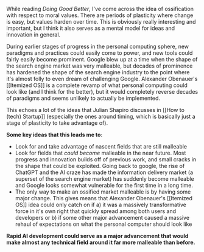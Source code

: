 While reading *Doing Good Better*, I've come across the idea of ossification with respect to moral values. There are periods of plasticity where change is easy, but values harden over time. This is obviously really interesting and important, but I think it also serves as a mental model for ideas and innovation in general. 

During earlier stages of progress in the personal computing sphere, new paradigms and practices could easily come to power, and new tools could fairly easily become prominent. Google blew up at a time when the shape of the search engine market was very malleable, but decades of prominence has hardened the shape of the search engine industry to the point where it's almost folly to even dream of challenging Google. Alexander Obenauer's [[Itemized OS]] is a complete revamp of what personal computing could look like (and I think for the better), but it would completely reverse decades of paradigms and seems unlikely to actually be implemented.
 
This echoes a lot of the ideas that Julian Shapiro discusses in [[How to (tech) Startup]] (especially the ones around timing, which is basically just a stage of plasticity to take advantage of). 

**Some key ideas that this leads me to**:
- Look for and take advantage of nascent fields that are still malleable
- Look for fields that *could become* malleable in the near future. Most progress and innovation builds off of previous work, and small cracks in the shape that could be exploited. Going back to google, the rise of ChatGPT and the AI craze has made the information delivery market (a superset of the search engine market) has suddenly become malleable and Google looks somewhat vulnerable for the first time in a long time. 
- The only way to make an ossified market malleable is by having some major change. This gives means that Alexander Obenauer's [[Itemized OS]] idea could only catch on if a) it was a massively transformative force in it's own right that quickly spread among both users and developers or b) if some other major advancement caused a massive rehaul of expectations on what the personal computer should look like

**Rapid AI development could serve as a major advancement that would make almost any technical field around it far more malleable than before.** 